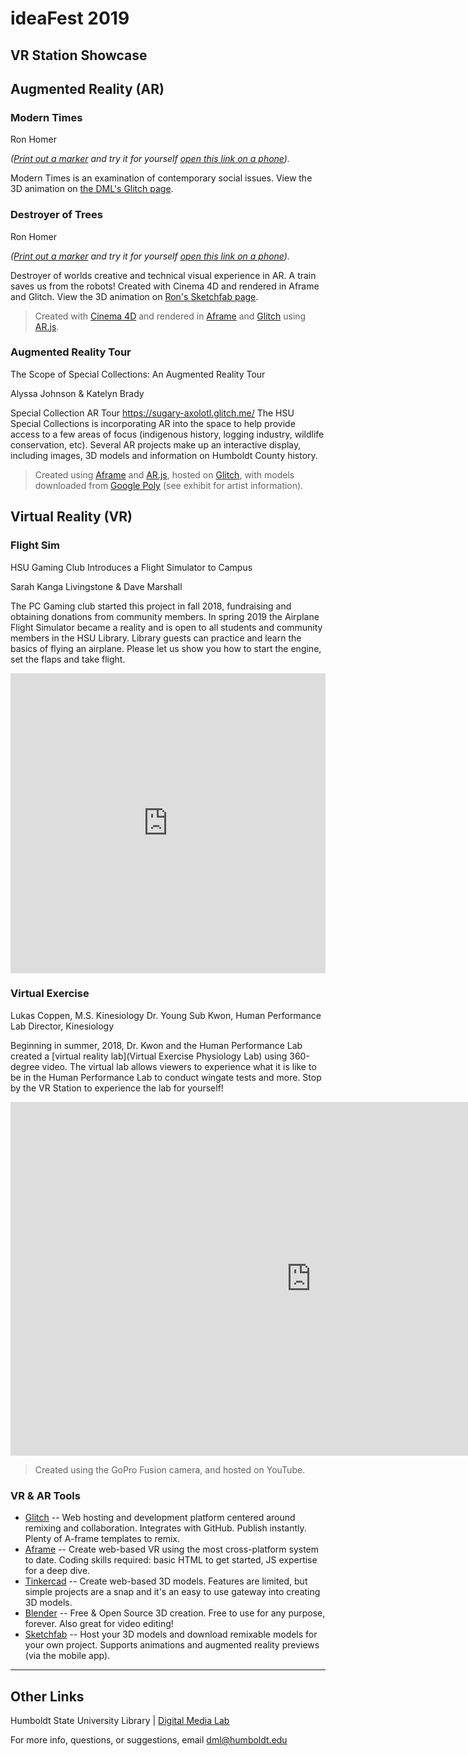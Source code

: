 # ideaFest 2019

## VR Station Showcase

## Augmented Reality (AR)

### Modern Times
Ron Homer

_([Print out a marker](assets/hiroMarker.pdf) and try it for yourself [open this link on a phone](https://modern-times.glitch.me/))._

Modern Times is an examination of contemporary social issues. View the 3D animation on [the DML's Glitch page](https://hand-reaching-orbit.glitch.me).

### Destroyer of Trees
Ron Homer

_([Print out a marker](assets/hiroMarker.pdf) and try it for yourself [open this link on a phone](https://modern-times.glitch.me/))._

Destroyer of worlds creative and technical visual experience in AR. A train saves us from the robots!
Created with Cinema 4D and rendered in Aframe and Glitch. View the 3D animation on [Ron's Sketchfab page](https://sketchfab.com/3d-models/destroy-all-trees-3f7c740435bf44b8a5ed739767576fed).

> Created with [Cinema 4D](https://www.maxon.net/en-us/) and rendered in [Aframe](https://aframe.io/) and [Glitch](https://glitch.com/) using [AR.js](https://github.com/jeromeetienne/AR.js/blob/master/README.md).

### Augmented Reality Tour
The Scope of Special Collections: An Augmented Reality Tour

Alyssa Johnson & Katelyn Brady

Special Collection AR Tour
https://sugary-axolotl.glitch.me/
The HSU Special Collections is incorporating AR into the space to help provide access to a few areas of focus (indigenous history, logging industry, wildlife conservation, etc). Several AR projects make up an interactive display, including images, 3D models and information on Humboldt County history.

> Created using [Aframe](https://aframe.io/) and [AR.js](https://github.com/jeromeetienne/AR.js/blob/master/README.md), hosted on [Glitch](https://glitch.com/), with models downloaded from [Google Poly](https://poly.google.com/) (see exhibit for artist information).


## Virtual Reality (VR)

### Flight Sim
HSU Gaming Club Introduces a Flight Simulator to Campus

Sarah Kanga Livingstone & Dave Marshall

The PC Gaming club started this project in fall 2018, fundraising and obtaining donations from community members. In spring 2019 the Airplane Flight Simulator became a reality and is open to all students and community members in the HSU Library. Library guests can practice and learn the basics of flying an airplane. Please let us show you how to start the engine, set the flaps and take flight.

<iframe width="100%" height="480px" src="https://poly.google.com/view/4-Kti_Mzyqa/embed?chrome=min" frameborder="0" style="border:none;" allowvr="yes" allow="vr; xr; accelerometer; magnetometer; gyroscope; autoplay;" allowfullscreen mozallowfullscreen="true" webkitallowfullscreen="true" onmousewheel="" ></iframe>

### Virtual Exercise
Lukas Coppen, M.S. Kinesiology Dr. Young Sub Kwon, Human Performance Lab Director, Kinesiology

Beginning in summer, 2018, Dr. Kwon and the Human Performance Lab created a [virtual reality lab](Virtual Exercise Physiology Lab) using 360-degree video. The virtual lab allows viewers to experience what it is like to be in the Human Performance Lab to conduct wingate tests and more. Stop by the VR Station to experience the lab for yourself!

<iframe width="962" height="566" src="https://www.youtube.com/embed/Hr_G41VJZz8?list=PLwpq99KyPky-unsKGjQUgA0hPnldS-UuL" frameborder="0" allow="accelerometer; autoplay; encrypted-media; gyroscope; picture-in-picture" allowfullscreen></iframe>

> Created using the GoPro Fusion camera, and hosted on YouTube.

### VR & AR Tools

+ [Glitch](https://glitch.com/) -- Web hosting and development platform centered around remixing and collaboration. Integrates with GitHub. Publish instantly. Plenty of A-frame templates to remix.
+ [Aframe](https://aframe.io/) -- Create web-based VR using the most cross-platform system to date. Coding skills required: basic HTML to get started, JS expertise for a deep dive.
+ [Tinkercad](https://www.tinkercad.com/) -- Create web-based 3D models. Features are limited, but simple projects are a snap and it's an easy to use gateway into creating 3D models.
+ [Blender](https://www.blender.org/) -- Free & Open Source 3D creation. Free to use for any purpose, forever.
Also great for video editing!
+ [Sketchfab](https://sketchfab.com/) -- Host your 3D models and download remixable models for your own project. Supports animations and augmented reality previews (via the mobile app).

---
## Other Links
Humboldt State University Library | [Digital Media Lab](http://libguides.humboldt.edu/dml)

For more info, questions, or suggestions, email dml@humboldt.edu

